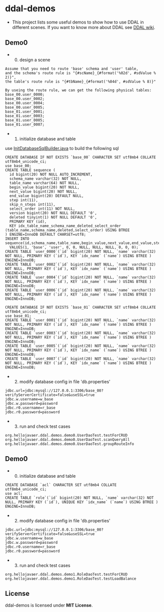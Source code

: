 # ddal-demos

- This project lists some useful demos to show how to use DDAL in different scenes. If you want to know more about DDAL see [DDAL wiki](https://github.com/hellojavaer/ddal/wiki).

## Demo0

- 0. design a scene

```
Assume that you need to route 'base' schema and 'user' table,
and the schema's route rule is "{#scName}_{#format('%02d', #sdValue % 2)}",
the table's route rule is "{#tbName}_{#format('%04d', #sdValue % 8)}"

By useing the route rule, we can get the following physical tables:
base_00.user_0000;
base_00.user_0002;
base_00.user_0004;
base_00.user_0005;
base_01.user_0001;
base_01.user_0003;
base_01.user_0005;
base_01.user_0007;
```

- 1. initialize database and table

use [InitDatabaseSqlBuilder.java](https://github.com/hellojavaer/ddal-demos/blob/master/demo0/src/main/java/org/hellojavaer/ddal/demos/demo0/init/InitDatabaseSqlBuilder.java) to build the following sql

```
CREATE DATABASE IF NOT EXISTS `base_00` CHARACTER SET utf8mb4 COLLATE utf8mb4_unicode_ci;
use base_00;
CREATE TABLE sequence (
  id bigint(20) NOT NULL AUTO_INCREMENT,
  schema_name varchar(32) NOT NULL,
  table_name varchar(64) NOT NULL,
  begin_value bigint(20) NOT NULL,
  next_value bigint(20) NOT NULL,
  end_value bigint(20) DEFAULT NULL,
  step int(11),
  skip_n_steps int(11),
  select_order int(11) NOT NULL,
  version bigint(20) NOT NULL DEFAULT '0',
  deleted tinyint(1) NOT NULL DEFAULT '0',
  PRIMARY KEY (id),
  KEY idx_table_name_schema_name_deleted_select_order (table_name,schema_name,deleted,select_order) USING BTREE
) ENGINE=InnoDB DEFAULT CHARSET=utf8;
INSERT INTO sequence(id,schema_name,table_name,begin_value,next_value,end_value,step,skip_n_steps,select_order,version,deleted)
  VALUES(1, 'base', 'user', 0, 0, NULL, NULL, NULL, 0, 0, 0);
CREATE TABLE `user_0000`(`id` bigint(20) NOT NULL, `name` varchar(32) NOT NULL, PRIMARY KEY (`id`), KEY `idx_name` (`name`) USING BTREE ) ENGINE=InnoDB;
CREATE TABLE `user_0002`(`id` bigint(20) NOT NULL, `name` varchar(32) NOT NULL, PRIMARY KEY (`id`), KEY `idx_name` (`name`) USING BTREE ) ENGINE=InnoDB;
CREATE TABLE `user_0004`(`id` bigint(20) NOT NULL, `name` varchar(32) NOT NULL, PRIMARY KEY (`id`), KEY `idx_name` (`name`) USING BTREE ) ENGINE=InnoDB;
CREATE TABLE `user_0006`(`id` bigint(20) NOT NULL, `name` varchar(32) NOT NULL, PRIMARY KEY (`id`), KEY `idx_name` (`name`) USING BTREE ) ENGINE=InnoDB;

CREATE DATABASE IF NOT EXISTS `base_01` CHARACTER SET utf8mb4 COLLATE utf8mb4_unicode_ci;
use base_01;
CREATE TABLE `user_0001`(`id` bigint(20) NOT NULL, `name` varchar(32) NOT NULL, PRIMARY KEY (`id`), KEY `idx_name` (`name`) USING BTREE ) ENGINE=InnoDB;
CREATE TABLE `user_0003`(`id` bigint(20) NOT NULL, `name` varchar(32) NOT NULL, PRIMARY KEY (`id`), KEY `idx_name` (`name`) USING BTREE ) ENGINE=InnoDB;
CREATE TABLE `user_0005`(`id` bigint(20) NOT NULL, `name` varchar(32) NOT NULL, PRIMARY KEY (`id`), KEY `idx_name` (`name`) USING BTREE ) ENGINE=InnoDB;
CREATE TABLE `user_0007`(`id` bigint(20) NOT NULL, `name` varchar(32) NOT NULL, PRIMARY KEY (`id`), KEY `idx_name` (`name`) USING BTREE ) ENGINE=InnoDB;

```

- 2. modify database config in file 'db.properties'

```
jdbc.url=jdbc:mysql://127.0.0.1:3306/base_00?verifyServerCertificate=false&useSSL=true
jdbc.w.username=w_base
jdbc.w.password=password
jdbc.r0.username=r_base
jdbc.r0.password=password
```

- 3. run and check test cases

```
org.hellojavaer.ddal.demos.demo0.UserDaoTest.testForCRUD
org.hellojavaer.ddal.demos.demo0.UserDaoTest.scanQueryAll
org.hellojavaer.ddal.demos.demo0.UserDaoTest.groupRouteInfo
```

## Demo0

- 0. initialize database and table

```
CREATE DATABASE `acl` CHARACTER SET utf8mb4 COLLATE utf8mb4_unicode_ci;
use acl;
CREATE TABLE `role`(`id` bigint(20) NOT NULL, `name` varchar(32) NOT NULL, PRIMARY KEY (`id`), UNIQUE KEY `idx_name` (`name`) USING BTREE ) ENGINE=InnoDB;
```

- 2. modify database config in file 'db.properties'

```
jdbc.url=jdbc:mysql://127.0.0.1:3306/base_00?verifyServerCertificate=false&useSSL=true
jdbc.w.username=w_base
jdbc.w.password=password
jdbc.r0.username=r_base
jdbc.r0.password=password
```

- 3. run and check test cases

```
org.hellojavaer.ddal.demos.demo1.RoleDaoTest.testForCRUD
org.hellojavaer.ddal.demos.demo1.RoleDaoTest.testLoadBalance
```

## License

ddal-demos is licensed under **MIT License**.

